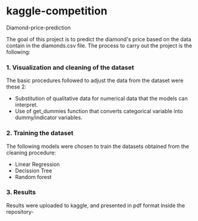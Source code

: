 # kaggle-competition

Diamond-price-prediction

The goal of this project is to predict the diamond's price based on the data contain in the diamonds.csv file.
The process to carry out the project is the following:

### 1. Visualization and cleaning of the dataset

The basic procedures followed to adjust the data from the dataset were these 2:

  - Substitution of qualitative data for numerical data that the models can interpret.
  - Use of get_dummies function that converts categorical variable into dummy/indicator variables.
  
### 2. Training the dataset
 
 The following models were chosen to train the datasets obtained from the cleaning procedure:
 
  - Linear Regression
  - Decission Tree
  - Random forest
  
  
 ### 3. Results
  
  Results were uploaded to kaggle, and presented in pdf format inside the repository-
